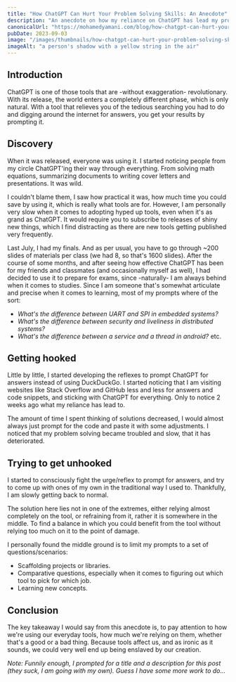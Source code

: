 ```yaml
---
title: "How ChatGPT Can Hurt Your Problem Solving Skills: An Anecdote"
description: "An anecdote on how my reliance on ChatGPT has lead my problem solving skills to get worse, and how I am getting over it by changing the way I use the tool."
canonicalUrl: "https://mohamedyamani.com/blog/how-chatgpt-can-hurt-your-problem-solving-skills-anecdote/"
pubDate: 2023-09-03
image: "/images/thumbnails/how-chatgpt-can-hurt-your-problem-solving-skills-anecdote.jpg"
imageAlt: "a person's shadow with a yellow string in the air"
---
```


## Introduction

ChatGPT is one of those tools that are -without exaggeration- revolutionary. With its release, the world enters a completely different phase, which is only natural. With a tool that relieves you of the tedious searching you had to do and digging around the internet for answers, you get your results by prompting it.

## Discovery

When it was released, everyone was using it. I started noticing people from my circle ChatGPT'ing their way through everything. From solving math equations, summarizing documents to writing cover letters and presentations. It was wild.

I couldn't blame them, I saw how practical it was, how much time you could save by using it, which is really what tools are for. However, I am personally very slow when it comes to adopting hyped up tools, even when it's as grand as ChatGPT. It would require you to subscribe to releases of shiny new things, which I find distracting as there are new tools getting published very frequently.

Last July, I had my finals. And as per usual, you have to go through ~200 slides of materials per class (we had 8, so that's 1600 slides). After the course of some months, and after seeing how effective ChatGPT has been for my friends and classmates (and occasionally myself as well), I had decided to use it to prepare for exams, since -naturally- I am always behind when it comes to studies. Since I am someone that's somewhat articulate and precise when it comes to learning, most of my prompts where of the sort:
- *What's the difference between UART and SPI in embedded systems?*
- *What's the difference between security and liveliness in distributed systems?*
- *What's the difference between a service and a thread in android?*
etc.

## Getting hooked

Little by little, I started developing the reflexes to prompt ChatGPT for answers instead of using DuckDuckGo. I started noticing that I am visiting websites like Stack Overflow and GitHub less and less for answers and code snippets, and sticking with ChatGPT for everything. Only to notice 2 weeks ago what my reliance has lead to.

The amount of time I spent thinking of solutions decreased, I would almost always just prompt for the code and paste it with some adjustments. I noticed that my problem solving became troubled and slow, that it has deteriorated. 

## Trying to get unhooked

I started to consciously fight the urge/reflex to prompt for answers, and try to come up with ones of my own in the traditional way I used to. Thankfully, I am slowly getting back to normal.

The solution here lies not in one of the extremes, either relying almost completely on the tool, or refraining from it, rather it is somewhere in the middle. To find a balance in which you could benefit from the tool without relying too much on it to the point of damage.

I personally found the middle ground is to limit my prompts to a set of questions/scenarios:
- Scaffolding projects or libraries.
- Comparative questions, especially when it comes to figuring out which tool to pick for which job.
- Learning new concepts.

## Conclusion
The key takeaway I would say from this anecdote is, to pay attention to how we're using our everyday tools, how much we're relying on them, whether that's a good or a bad thing. Because tools affect us, and as ironic as it sounds, we could very well end up being enslaved by our creation.

*Note: Funnily enough, I prompted for a title and a description for this post (they suck, I am going with my own). Guess I have some more work to do...*